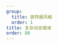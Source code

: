 ```yaml
---
group:
  title: 装饰器风格  
  order: 1
title: 复杂动态增减
order: 80
---
```




<code src='../../../src/examples/08.formListPro.tsx' ></code>